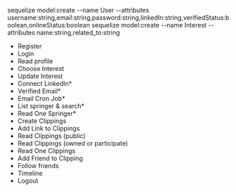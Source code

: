 sequelize model:create --name User --attributes username:string,email:string,password:string,linkedIn:string,verifiedStatus:boolean,onlineStatus:boolean
sequelize model:create --name Interest --attributes name:string,related_to:string 

- Register
- Login
- Read profile
- Choose Interest 
- Update Interest
- Connect LinkedIn*
- Verified Email*
- Email Cron Job*
- List springer & search*
- Read One Springer*
- Create Clippings
- Add Link to Clippings
- Read Clippings (public)
- Read Clippings (owned or participate)
- Read One Clippings
- Add Friend to Clipping
- Follow friends
- Timeline
- Logout